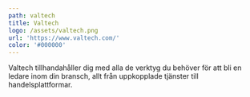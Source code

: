 ```yaml
---
path: valtech
title: Valtech
logo: /assets/valtech.png
url: 'https://www.valtech.com/'
color: '#000000'
---
```

Valtech tillhandahåller dig med alla de verktyg du behöver för att bli en ledare inom din bransch, allt från uppkopplade tjänster till handelsplattformar.
